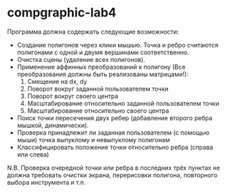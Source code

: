 # compgraphic-lab4

Программа должна содержать следующие возможности:
- Создание полигонов через клики мышью. Точка и ребро считаются полигонами с одной и двумя вершинами соответственно.
- Очистка сцены (удаление всех полигонов).
- Применение аффинных преобразований к полигону (Все преобразования должны быть реализованы матрицами!):
  1. Смещение на dx, dy
  2. Поворот вокруг заданной пользователем точки
  3. Поворот вокруг своего центра
  4. Масштабирование относительно заданной пользователем точки
  5. Масштабирование относительно своего центра
- Поиск точки пересечения двух ребер (добавление второго ребра мышкой, динамически).
- Проверка принадлежит ли заданная пользователем (с помощью мыши) точка выпуклому и невыпуклому полигонам
- Классифицировать положение точки относительно ребра (справа или слева)
  
N.B. Проверка очередной точки или ребра в последних трёх пунктах не должна требовать очистки экрана, перерисовки полигона, повторного выбора инструмента и т.п.
